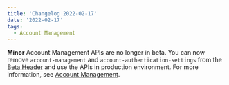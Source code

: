 ```yaml
---
title: 'Changelog 2022-02-17'
date: '2022-02-17'
tags:
  - Account Management
---
```

**Minor** Account Management APIs are no longer in beta. You can now remove `account-management` and `account-authentication-settings` from the [Beta Header](/docs/commerce-cloud/api-overview/api-contract#beta-ap-is) and use the APIs in production environment. For more information, see [Account Management](/docs/commerce-cloud/accounts/account_management).
